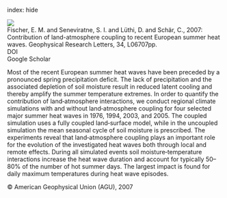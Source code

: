 index: hide

<div class="Citation">
    <div class="Citation-thumb CitationThumb-linked"  data-href="https://doi.org/10.1029/2006gl029068">
      <img src="https://static.claimspace.cloud/climate-study-static/refs/thumbs/9/Fischer_et_al_2007-thumb.png" />
    </div>

  <div class="Citation-body">
    <div class="Citation-text">Fischer, E. M. and Seneviratne, S. I. and Lüthi, D. and Schär, C., 2007: Contribution of land-atmosphere coupling to recent European summer heat waves. <span class="Article-journal">Geophysical Research Letters, </span><span class="Article-volume">34, </span>L06707pp.</div>
    <div class="Citation-links">
      <div class="CitationLink" data-href="https://doi.org/10.1029/2006gl029068">
        <div class="CitationLink-icon CitationLink-Doi"></div>
        <div class="CitationLink-text">DOI</div>
      </div>
      <div class="CitationLink" data-href="https://scholar.google.com/scholar?q=10.1029/2006gl029068">
        <div class="CitationLink-icon CitationLink-Scholar"></div>
        <div class="CitationLink-text">Google Scholar</div>
      </div>
    </div>
  </div>
</div>

Most of the recent European summer heat waves have been preceded by a pronounced spring precipitation deficit. The lack of precipitation and the associated depletion of soil moisture result in reduced latent cooling and thereby amplify the summer temperature extremes. In order to quantify the contribution of land‐atmosphere interactions, we conduct regional climate simulations with and without land‐atmosphere coupling for four selected major summer heat waves in 1976, 1994, 2003, and 2005. The coupled simulation uses a fully coupled land‐surface model, while in the uncoupled simulation the mean seasonal cycle of soil moisture is prescribed. The experiments reveal that land‐atmosphere coupling plays an important role for the evolution of the investigated heat waves both through local and remote effects. During all simulated events soil moisture‐temperature interactions increase the heat wave duration and account for typically 50–80% of the number of hot summer days. The largest impact is found for daily maximum temperatures during heat wave episodes.

<div class="Citation-copy">
&copy; American Geophysical Union (AGU), 2007
</div>